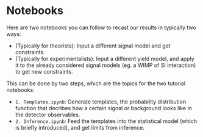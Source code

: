 # Notebooks

Here are two notebooks you can follow to recast our results in typically two ways:
  
  * (Typically for theorists): Input a different signal model and get constraints. 
  * (Typically for experimentalists): Input a different yield model, and apply it to the already considered signal models (eg. a WIMP of SI interaction) to get new constraints.

This can be done by two steps, which are the topics for the two tutorial notebooks:
  - `1. Templates.ipynb`: Generate templates, the probability distribution function that decribes how a certain signal or background looks like in the detector observables.
  - `2. Inference.ipynb`: Feed the templates into the statistical model (which is briefly introduced), and get limits from inference.
